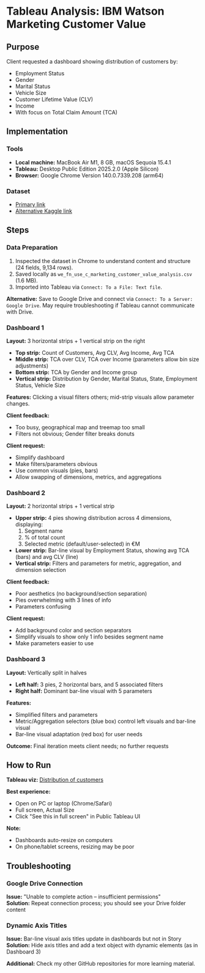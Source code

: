 # Tableau Analysis: IBM Watson Marketing Customer Value

## Purpose
Client requested a dashboard showing distribution of customers by:  
- Employment Status  
- Gender  
- Marital Status  
- Vehicle Size  
- Customer Lifetime Value (CLV)  
- Income  
- With focus on Total Claim Amount (TCA)  

## Implementation

### Tools
- **Local machine:** MacBook Air M1, 8 GB, macOS Sequoia 15.4.1  
- **Tableau:** Desktop Public Edition 2025.2.0 (Apple Silicon)  
- **Browser:** Google Chrome Version 140.0.7339.208 (arm64)  

### Dataset
- [Primary link](https://raw.githubusercontent.com/data-bootcamp-v4/data/main/we_fn_use_c_marketing_customer_value_analysis.csv)  
- [Alternative Kaggle link](https://www.kaggle.com/datasets/pankajjsh06/ibm-watson-marketing-customer-value-data)  

## Steps

### Data Preparation
1. Inspected the dataset in Chrome to understand content and structure (24 fields, 9,134 rows).  
2. Saved locally as `we_fn_use_c_marketing_customer_value_analysis.csv` (1.6 MB).  
3. Imported into Tableau via `Connect: To a File: Text file`.  

**Alternative:** Save to Google Drive and connect via `Connect: To a Server: Google Drive`. May require troubleshooting if Tableau cannot communicate with Drive.  

### Dashboard 1
**Layout:** 3 horizontal strips + 1 vertical strip on the right  

- **Top strip:** Count of Customers, Avg CLV, Avg Income, Avg TCA  
- **Middle strip:** TCA over CLV, TCA over Income (parameters allow bin size adjustments)  
- **Bottom strip:** TCA by Gender and Income group  
- **Vertical strip:** Distribution by Gender, Marital Status, State, Employment Status, Vehicle Size  

**Features:** Clicking a visual filters others; mid-strip visuals allow parameter changes.  

**Client feedback:**  
- Too busy, geographical map and treemap too small  
- Filters not obvious; Gender filter breaks donuts  

**Client request:**  
- Simplify dashboard  
- Make filters/parameters obvious  
- Use common visuals (pies, bars)  
- Allow swapping of dimensions, metrics, and aggregations  

### Dashboard 2
**Layout:** 2 horizontal strips + 1 vertical strip  

- **Upper strip:** 4 pies showing distribution across 4 dimensions, displaying:  
  1. Segment name  
  2. % of total count  
  3. Selected metric (default/user-selected) in €M  
- **Lower strip:** Bar-line visual by Employment Status, showing avg TCA (bars) and avg CLV (line)  
- **Vertical strip:** Filters and parameters for metric, aggregation, and dimension selection  

**Client feedback:**  
- Poor aesthetics (no background/section separation)  
- Pies overwhelming with 3 lines of info  
- Parameters confusing  

**Client request:**  
- Add background color and section separators  
- Simplify visuals to show only 1 info besides segment name  
- Make parameters easier to use  

### Dashboard 3
**Layout:** Vertically split in halves  

- **Left half:** 3 pies, 2 horizontal bars, and 5 associated filters  
- **Right half:** Dominant bar-line visual with 5 parameters  

**Features:**  
- Simplified filters and parameters  
- Metric/Aggregation selectors (blue box) control left visuals and bar-line visual  
- Bar-line visual adaptation (red box) for user needs  

**Outcome:** Final iteration meets client needs; no further requests  

## How to Run
**Tableau viz:** [Distribution of customers](https://public.tableau.com/app/profile/milenko.rosic/viz/Distributionofcustomers_17562827655500/CLV-story)  

**Best experience:**  
- Open on PC or laptop (Chrome/Safari)  
- Full screen, Actual Size  
- Click "See this in full screen" in Public Tableau UI  

**Note:**  
- Dashboards auto-resize on computers  
- On phone/tablet screens, resizing may be poor  

## Troubleshooting

### Google Drive Connection
**Issue:** "Unable to complete action – insufficient permissions"  
**Solution:** Repeat connection process; you should see your Drive folder content  

### Dynamic Axis Titles
**Issue:** Bar-line visual axis titles update in dashboards but not in Story  
**Solution:** Hide axis titles and add a text object with dynamic elements (as in Dashboard 3)  

**Additional:** Check my other GitHub repositories for more learning material.
